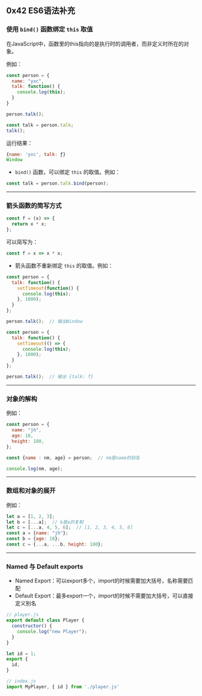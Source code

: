 ## 0x42 ES6语法补充

### 使用 `bind()` 函数绑定 `this` 取值

在JavaScript中，函数里的this指向的是执行时的调用者，而非定义时所在的对象。

例如：
```jsx
const person = {
  name: "yxc",
  talk: function() {
    console.log(this);
  }
}

person.talk();

const talk = person.talk;
talk();
```

运行结果：
```jsx
{name: 'yxc', talk: ƒ}
Window
```

- `bind()` 函数，可以绑定 `this` 的取值。例如：
```jsx
const talk = person.talk.bind(person);
```


----------


### 箭头函数的简写方式

```js
const f = (x) => {
  return x * x;
};
```

可以简写为：
```jsx
const f = x => x * x;
```

- 箭头函数不重新绑定 `this` 的取值。例如：
```jsx
const person = {
  talk: function() {
    setTimeout(function() {
      console.log(this);
    }, 1000);
  }
};

person.talk();  // 输出Window
```
```jsx
const person = {
  talk: function() {
    setTimeout(() => {
      console.log(this);
    }, 1000);
  }
};

person.talk();  // 输出 {talk: f}
```


-----------


### 对象的解构

例如：
```jsx
const person = {
  name: "jh",
  age: 18,
  height: 180,
};

const {name : nm, age} = person;  // nm是name的别名

console.log(nm, age);
```


-----------


### 数组和对象的展开

例如：
```jsx
let a = [1, 2, 3];
let b = [...a];  // b是a的复制
let c = [...a, 4, 5, 6];  // [1, 2, 3, 4, 5, 6]
const a = {name: "jh"};
const b = {age: 18};
const c = {...a, ...b, height: 180};
```


----------


### Named 与 Default exports

- Named Export：可以export多个，import的时候需要加大括号，名称需要匹配
- Default Export：最多export一个，import的时候不需要加大括号，可以直接定义别名

```js
// player.js
export default class Player {
  constructor() {
    console.log("new Player");
  }
}

let id = 1;
export {
  id,
}

// index.js
import MyPlayer, { id } from './player.js'
```